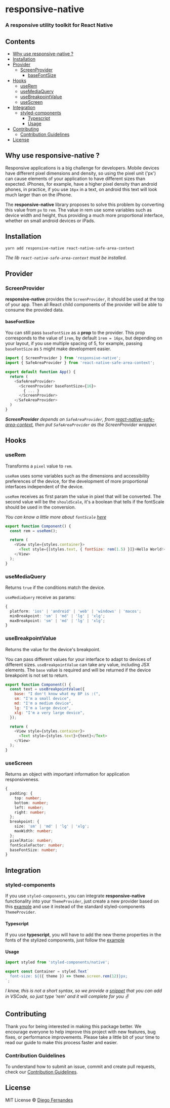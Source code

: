 # responsive-native

<h3>A responsive utility toolkit for React Native </h3> 

## Contents

- [Why use responsive-native ?](#why-use-responsive-native-)
- [Installation](#installation)
- [Provider](#provider)
  - [ScreenProvider](#screenprovider)
    - [baseFontSize](#basefontsize)
- [Hooks](#hooks)
  - [useRem](#userem)
  - [useMediaQuery](#usemediaquery)
  - [useBreakpointValue](#usebreakpointvalue)
  - [useScreen](#usescreen)
- [Integration](#integration)
  - [styled-components](#styled-components)
    - [Typescript](#typescript)
    - [Usage](#usage)
- [Contributing](#contributing)
  - [Contribution Guidelines](#contribution-guidelines)
- [License](#license)


## Why use responsive-native ?

Responsive applications is a big challenge for developers. Mobile devices have different pixel dimensions and density, so using the pixel unit ('px') can cause elements of your application to have different sizes than expected. iPhones, for example, have a higher pixel density than android phones, in practice, if you use `16px` in a text, on android this text will look much larger than on the iPhone.

The **responsive-native** library proposes to solve this problem by converting this value from `px` to `rem`. The value in rem use some variables such as device width and height, thus providing a much more proportional interface, whether on small android devices or iPads.


## Installation

```sh
yarn add responsive-native react-native-safe-area-context
```

_The lib `react-native-safe-area-context` must be installed._


## Provider

### ScreenProvider

**responsive-native** provides the `ScreenProvider`, it should be used at the top of your app. Then all React child components of the provider will be able to consume the provided data.

#### baseFontSize

You can still pass `baseFontSize` as a **prop** to the provider. This prop corresponds to the value of `1rem`, by default `1rem = 16px`, but depending on your layout, if you use multiple spacing of 5, for example, passing `baseFontSize` as `5` might make development easier.

```js
import { ScreenProvider } from 'responsive-native';
import { SafeAreaProvider } from 'react-native-safe-area-context';

export default function App() {
  return (
    <SafeAreaProvider>
      <ScreenProvider baseFontSize={16}>
        { ... }
      </ScreenProvider>
    </SafeAreaProvider>
  )
}
```

_**ScreenProvider** depends on  `SafeAreaProvider`, from [react-native-safe-area-context](https://github.com/th3rdwave/react-native-safe-area-context), then put `SafeAreaProvider` as the ScreenProvider wrapper._

## Hooks

### useRem

Transforms a `pixel` value to `rem`.

`useRem` uses some variables such as the dimensions and accessibility preferences of the device, for the development of more proportional interfaces independent of the device.

`useRem` receives as first param the value in pixel that will be converted. The second value will be the `shouldScale`, it's a boolean that tells if the fontScale should be used in the conversion.

_You can know a little more about `fontScale` [here](https://reactnative.dev/docs/pixelratio#getfontscale)_

```js
export function Component() {
  const rem = useRem();

  return (
    <View style={styles.container}>
      <Text style={[styles.text, { fontSize: rem(1.5) }]}>Hello World!</Text>
    </View>
  );
}

```

### useMediaQuery

Returns `true` if the conditions match the device.

`useMediaQuery` receive as params:
```ts
{
  platform: 'ios' | 'android' | 'web' | 'windows' | 'macos';
  minBreakpoint: 'sm' | 'md' | 'lg' | 'xlg';
  maxBreakpoint: 'sm' | 'md' | 'lg' | 'xlg';
}
```

### useBreakpointValue

Returns the value for the device's breakpoint.

You can pass different values for your interface to adapt to devices of different sizes. `useBreakpointValue` can take any value, including JSX elements. The `base` value is required and will be returned if the device breakpoint is not set to return.

```js
export function Component() {
  const text = useBreakpointValue({
    base: "I don't know what my BP is :(",
    sm: "I'm a small device",
    md: "I'm a medium device",
    lg: "I'm a large device",
    xlg: "I'm a very large device",
  });

  return (
    <View style={styles.container}>
      <Text style={styles.text}>{text}</Text>
    </View>
  );
}
```

### useScreen

Returns an object with important information for application responsiveness.

```ts
{
  padding: {
    top: number;
    bottom: number;
    left: number;
    right: number;
  };
  breakpoint: {
    size: 'sm' | 'md' | 'lg' | 'xlg';
    maxWidth: number;
  };
  pixelRatio: number;
  fontScaleFactor: number;
  baseFontSize: number;
}
```

## Integration

### styled-components

If you use `styled-components`, you can integrate **responsive-native** functionality into your `ThemeProvider`, 
just create a new provider based on this [example](https://gist.github.com/fhugoduarte/60d3c898ee40944e99af57f53121ec90#file-themeprovider-tsx) and use it instead of the standard styled-components `ThemeProvider`.

#### Typescript

If you use **typescript**, you will have to add the new theme properties in the fonts of the stylized components, just follow the [example](https://gist.github.com/fhugoduarte/60d3c898ee40944e99af57f53121ec90#file-styled-d-ts)

#### Usage

```js
import styled from 'styled-components/native';

export const Container = styled.Text`
  font-size: ${({ theme }) => theme.screen.rem(12)}px;
`;

```

_I know, this is not a short syntax, so we provide a [snippet](https://gist.github.com/fhugoduarte/60d3c898ee40944e99af57f53121ec90#file-rem-code-snippets) 
that you can add in VSCode, so just type 'rem' and it will complete  for you :v:_

## Contributing

Thank you for being interested in making this package better. We encourage everyone to help improve this project with new features, bug fixes, or performance improvements. Please take a little bit of your time to read our guide to make this process faster and easier.

### Contribution Guidelines

To understand how to submit an issue, commit and create pull requests, check our [Contribution Guidelines](/CONTRIBUTING.md).

## License

MIT License © [Diego Fernandes](https://github.com/diego3g)
